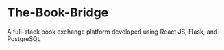 # The-Book-Bridge
A full-stack book exchange platform developed using React JS, Flask, and PostgreSQL
